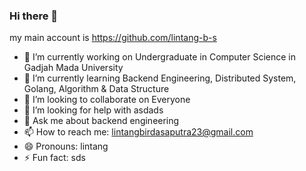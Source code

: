 ### Hi there 👋

my main account is https://github.com/lintang-b-s

- 🔭 I’m currently working on Undergraduate in Computer Science in Gadjah Mada University
- 🌱 I’m currently learning  Backend Engineering, Distributed System, Golang, Algorithm & Data Structure
- 👯 I’m looking to collaborate on Everyone
- 🤔 I’m looking for help with asdads
- 💬 Ask me about backend engineering
- 📫 How to reach me: lintangbirdasaputra23@gmail.com
- 😄 Pronouns: lintang
- ⚡ Fun fact: sds

<!--
**lintangbs2/lintangbs2** is a ✨ _special_ ✨ repository because its `README.md` (this file) appears on your GitHub profile.

Here are some ideas to get you started:

- 🔭 I’m currently working on Undergraduate in Computer Science in Gadjah Mada University
- 🌱 I’m currently learning  Backend Engineering, Distributed System, Golang, Algorithm & Data Structure
- 👯 I’m looking to collaborate on Everyone
- 🤔 I’m looking for help with asdads
- 💬 Ask me about backend engineering
- 📫 How to reach me: lintangbirdasaputra23@gmail.com
- 😄 Pronouns: lintang
- ⚡ Fun fact: sds
-->
